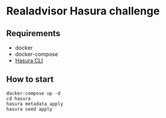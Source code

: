 # Realadvisor Hasura challenge

## Requirements
- docker
- docker-compose
- [Hasura CLI](https://hasura.io/docs/latest/graphql/core/hasura-cli/install-hasura-cli.html#install-hasura-cli)

## How to start
```shell
docker-compose up -d
cd hasura
hasura metadata apply
hasura seed apply
```
